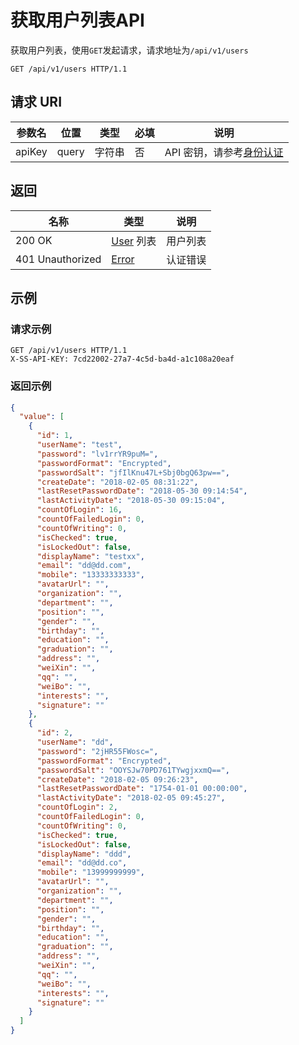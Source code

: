 # 获取用户列表API

获取用户列表，使用`GET`发起请求，请求地址为`/api/v1/users`

```http
GET /api/v1/users HTTP/1.1
```

## 请求 URI

参数名 | 位置 | 类型 | 必填 | 说明
------ | ------ | ------ | ------ | ------
apiKey | query | 字符串 | 否 | API 密钥，请参考[身份认证](authentication.md)

## 返回

名称 | 类型 | 说明
------ | ------ | ------
200 OK | [User](/users/README?id=user) 列表 | 用户列表
401 Unauthorized | [Error](/error?id=error) | 认证错误

## 示例

### 请求示例

```http
GET /api/v1/users HTTP/1.1
X-SS-API-KEY: 7cd22002-27a7-4c5d-ba4d-a1c108a20eaf
```

### 返回示例

```json
{
  "value": [
    {
      "id": 1,
      "userName": "test",
      "password": "lv1rrYR9puM=",
      "passwordFormat": "Encrypted",
      "passwordSalt": "jfIlKnu47L+Sbj0bgQ63pw==",
      "createDate": "2018-02-05 08:31:22",
      "lastResetPasswordDate": "2018-05-30 09:14:54",
      "lastActivityDate": "2018-05-30 09:15:04",
      "countOfLogin": 16,
      "countOfFailedLogin": 0,
      "countOfWriting": 0,
      "isChecked": true,
      "isLockedOut": false,
      "displayName": "testxx",
      "email": "dd@dd.com",
      "mobile": "13333333333",
      "avatarUrl": "",
      "organization": "",
      "department": "",
      "position": "",
      "gender": "",
      "birthday": "",
      "education": "",
      "graduation": "",
      "address": "",
      "weiXin": "",
      "qq": "",
      "weiBo": "",
      "interests": "",
      "signature": ""
    },
    {
      "id": 2,
      "userName": "dd",
      "password": "2jHR55FWosc=",
      "passwordFormat": "Encrypted",
      "passwordSalt": "OOYSJw70PD761TYwgjxxmQ==",
      "createDate": "2018-02-05 09:26:23",
      "lastResetPasswordDate": "1754-01-01 00:00:00",
      "lastActivityDate": "2018-02-05 09:45:27",
      "countOfLogin": 2,
      "countOfFailedLogin": 0,
      "countOfWriting": 0,
      "isChecked": true,
      "isLockedOut": false,
      "displayName": "ddd",
      "email": "dd@dd.co",
      "mobile": "13999999999",
      "avatarUrl": "",
      "organization": "",
      "department": "",
      "position": "",
      "gender": "",
      "birthday": "",
      "education": "",
      "graduation": "",
      "address": "",
      "weiXin": "",
      "qq": "",
      "weiBo": "",
      "interests": "",
      "signature": ""
    }
  ]
}
```